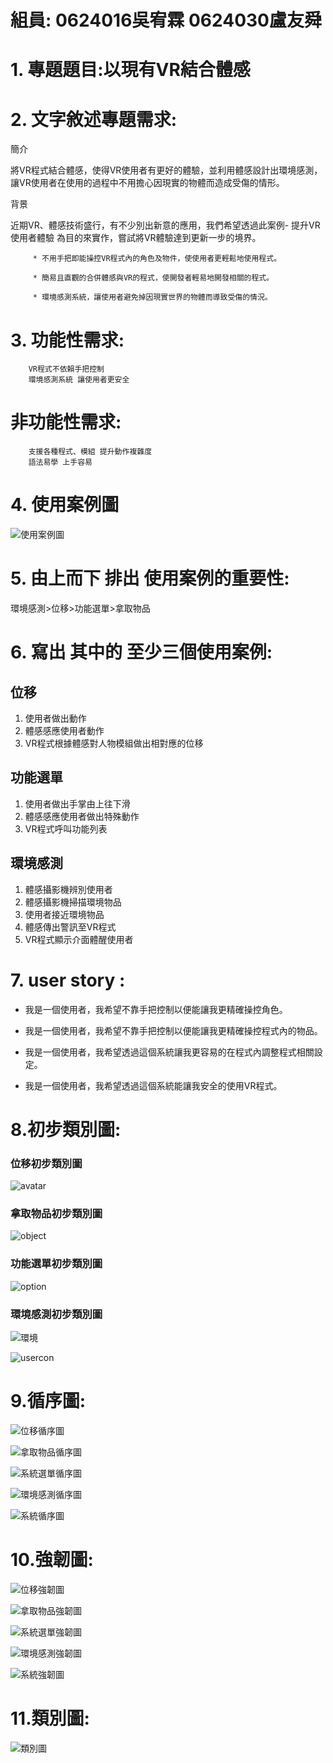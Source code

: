 
# 組員: 0624016吳宥霖 0624030盧友舜

# 1. **專題題目**:以現有VR結合體感 
# 2. **文字敘述專題需求**:

簡介

將VR程式結合體感，使得VR使用者有更好的體驗，並利用體感設計出環境感測，讓VR使用者在使用的過程中不用擔心因現實的物體而造成受傷的情形。

背景

近期VR、體感技術盛行，有不少別出新意的應用，我們希望透過此案例- 提升VR使用者體驗 為目的來實作，嘗試將VR體驗達到更新一步的境界。

         * 不用手把即能操控VR程式內的角色及物件，使使用者更輕鬆地使用程式。
         
         * 簡易且直觀的合併體感與VR的程式，使開發者輕易地開發相關的程式。
         
         * 環境感測系統，讓使用者避免掉因現實世界的物體而導致受傷的情況。
# 3. **功能性需求**:

        VR程式不依賴手把控制 
        環境感測系統 讓使用者更安全

#    **非功能性需求**:

        支援各種程式、模組 提升動作複雜度
        語法易學 上手容易
        
# 4. **使用案例圖**

![使用案例圖](使用案例圖.png)

# 5. **由上而下 排出 使用案例的重要性**:

環境感測>位移>功能選單>拿取物品

# 6. **寫出 其中的 至少三個使用案例:**

   ## 位移
        
   1. 使用者做出動作
   2. 體感感應使用者動作
   3. VR程式根據體感對人物模組做出相對應的位移
   
   
   ## 功能選單
         
   1. 使用者做出手掌由上往下滑
   2. 體感感應使用者做出特殊動作
   3. VR程式呼叫功能列表
   
  ## 環境感測
   
   1. 體感攝影機辨別使用者
   2. 體感攝影機掃描環境物品
   3. 使用者接近環境物品
   4. 體感傳出警訊至VR程式
   5. VR程式顯示介面體醒使用者
                
# 7. **user story** :

* 我是一個使用者，我希望不靠手把控制以便能讓我更精確操控角色。

* 我是一個使用者，我希望不靠手把控制以便能讓我更精確操控程式內的物品。

* 我是一個使用者，我希望透過這個系統讓我更容易的在程式內調整程式相關設定。

* 我是一個使用者，我希望透過這個系統能讓我安全的使用VR程式。

# 8.**初步類別圖:**

### 位移初步類別圖

![avatar](avatar.png)

### 拿取物品初步類別圖

![object](object.png)

### 功能選單初步類別圖

![option](option.png)

### 環境感測初步類別圖

![環境](環境.png)

![usercon](usercon.png)

# 9.**循序圖:**

![位移循序圖](位移循序圖.png)

![拿取物品循序圖](拿取物品循序圖2.png)

![系統選單循序圖](系統選單循序圖.png)

![環境感測循序圖](環境感測循序圖2.png)

![系統循序圖](系統循序圖2.png)

# 10.**強韌圖:**

![位移強韌圖](位移強韌圖.png)

![拿取物品強韌圖](拿取物品強韌圖.png)

![系統選單強韌圖](系統選單強韌圖.png)

![環境感測強韌圖](環境感測強韌圖.png)

![系統強韌圖](系統強韌圖2.png)

# 11.**類別圖:**

![類別圖](類別圖.png)


